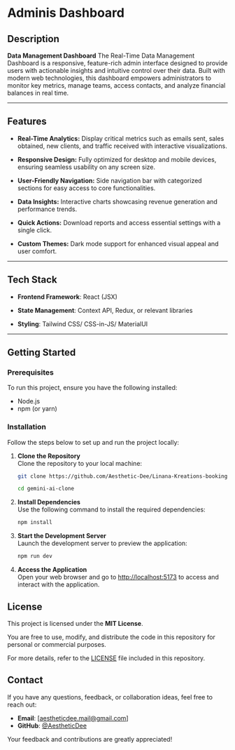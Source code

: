 # Adminis Dashboard

## Description

**Data Management Dashboard**
The Real-Time Data Management Dashboard is a responsive, feature-rich admin interface designed to provide users with actionable insights and intuitive control over their data. Built with modern web technologies, this dashboard empowers administrators to monitor key metrics, manage teams, access contacts, and analyze financial balances in real time.

---

## Features

- **Real-Time Analytics:** Display critical metrics such as emails sent, sales obtained, new clients, and traffic received with interactive visualizations.

- **Responsive Design:** Fully optimized for desktop and mobile devices, ensuring seamless usability on any screen size.

- **User-Friendly Navigation:** Side navigation bar with categorized sections for easy access to core functionalities.

- **Data Insights:** Interactive charts showcasing revenue generation and performance trends.

- **Quick Actions:** Download reports and access essential settings with a single click.

- **Custom Themes:** Dark mode support for enhanced visual appeal and user comfort.

---

## Tech Stack

- **Frontend Framework**: React (JSX)
- **State Management**: Context API, Redux, or relevant libraries

- **Styling**: Tailwind CSS/ CSS-in-JS/ MaterialUI

---

## Getting Started

### Prerequisites

To run this project, ensure you have the following installed:

- Node.js
- npm (or yarn)

### Installation

Follow the steps below to set up and run the project locally:

1. **Clone the Repository**  
   Clone the repository to your local machine:
   ```bash
   git clone https://github.com/Aesthetic-Dee/Linana-Kreations-booking-web.git
   
   cd gemini-ai-clone

2. **Install Dependencies**  
   Use the following command to install the required dependencies:
   ```bash
   npm install

3. **Start the Development Server**  
   Launch the development server to preview the application:
   ```bash
   npm run dev

4. **Access the Application**  
   Open your web browser and go to [http://localhost:5173](http://localhost:5173) to access and interact with the application.


## License

This project is licensed under the **MIT License**. 

You are free to use, modify, and distribute the code in this repository for personal or commercial purposes. 

For more details, refer to the [LICENSE](./LICENSE) file included in this repository.


## Contact

If you have any questions, feedback, or collaboration ideas, feel free to reach out:

- **Email**: [aestheticdee.mail@gmail.com]  
- **GitHub**: [@AestheticDee](https://github.com/Aesthetic-Dee)

Your feedback and contributions are greatly appreciated!